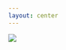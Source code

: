 ```yaml
---
layout: center
---
```


<img src="/cat-newspaper.jpg" class="w-120" />

<!--
Cat should learn zig
https://imgflip.com/memegenerator/19259689/Cat-newspaper
My image
https://imgflip.com/i/7i2ac6
-->
